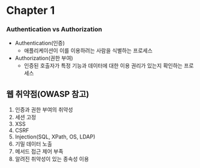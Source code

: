 # Chapter 1

### Authentication vs Authorization
* Authentication(인증)
  * 애플리케이션이 이를 이용하려는 사람을 식별하는 프로세스
* Authorization(권한 부여)
  * 인증된 호출자가 특정 기능과 데이터에 대한 이용 권리가 있는지 확인하는 프로세스

## 웹 취약점(OWASP 참고)
1. 인증과 권한 부여의 취약성
2. 세션 고정
3. XSS
4. CSRF
5. Injection(SQL, XPath, OS, LDAP)
6. 기밀 데이터 노출
7. 메서드 접근 제어 부족
8. 알려진 취약성이 있는 종속성 이용
